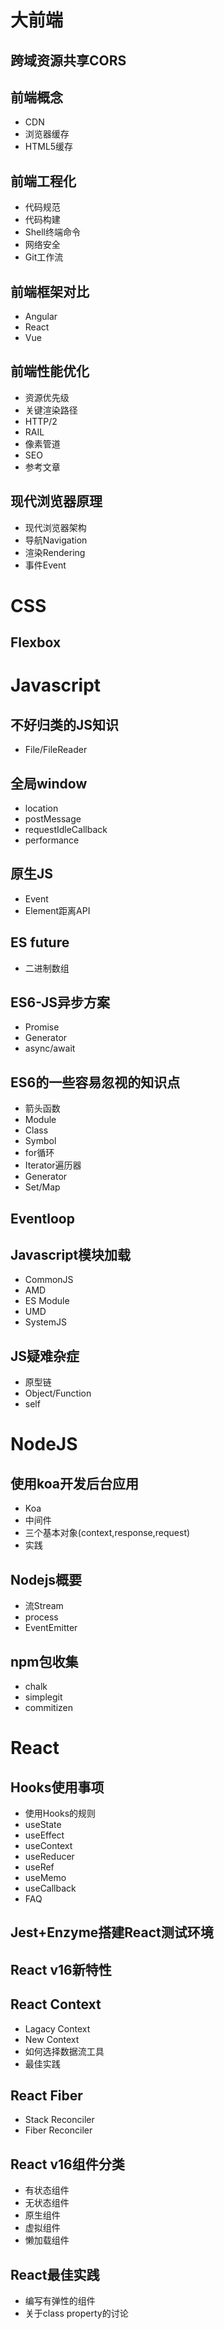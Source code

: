 # 大前端
## 跨域资源共享CORS

## 前端概念
* CDN
* 浏览器缓存
* HTML5缓存

## 前端工程化
* 代码规范
* 代码构建
* Shell终端命令
* 网络安全
* Git工作流

## 前端框架对比
* Angular
* React
* Vue

## 前端性能优化

* 资源优先级
* 关键渲染路径
* HTTP/2
* RAIL
* 像素管道
* SEO
* 参考文章

## 现代浏览器原理
* 现代浏览器架构
* 导航Navigation
* 渲染Rendering
* 事件Event

# CSS
## Flexbox

# Javascript
## 不好归类的JS知识
* File/FileReader

## 全局window
* location
* postMessage
* requestIdleCallback
* performance

## 原生JS
* Event
* Element距离API

## ES future
* 二进制数组

## ES6-JS异步方案
* Promise
* Generator
* async/await

## ES6的一些容易忽视的知识点
* 箭头函数
* Module
* Class
* Symbol
* for循环
* Iterator遍历器
* Generator
* Set/Map

## Eventloop

## Javascript模块加载
* CommonJS
* AMD
* ES Module
* UMD
* SystemJS

## JS疑难杂症
* 原型链
* Object/Function
* self

# NodeJS
## 使用koa开发后台应用
* Koa
* 中间件
* 三个基本对象(context,response,request)
* 实践

## Nodejs概要
* 流Stream
* process
* EventEmitter

## npm包收集
* chalk
* simplegit
* commitizen

# React
## Hooks使用事项
* 使用Hooks的规则
* useState
* useEffect
* useContext
* useReducer
* useRef
* useMemo
* useCallback
* FAQ

## Jest+Enzyme搭建React测试环境

## React v16新特性

## React Context
* Lagacy Context
* New Context
* 如何选择数据流工具
* 最佳实践

## React Fiber
* Stack Reconciler
* Fiber Reconciler

## React v16组件分类
* 有状态组件
* 无状态组件
* 原生组件
* 虚拟组件
* 懒加载组件

## React最佳实践
* 编写有弹性的组件
* 关于class property的讨论